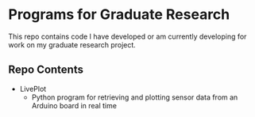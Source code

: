 # Programs for Graduate Research

This repo contains code I have developed or am currently developing for work on my graduate research project.

## Repo Contents

* LivePlot
	* Python program for retrieving and plotting sensor data from an Arduino board in real time
